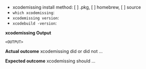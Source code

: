 * xcodemissing install method: [ ] .pkg, [ ] homebrew, [ ] source
* `which xcodemissing`:
* `xcodemissing version`: 
* `xcodebuild -version`: 

**xcodemissing Output**
```
<OUTPUT>
```

**Actual outcome**
xcodemissing did or did not ...

**Expected outcome**
xcodemissing should ...
